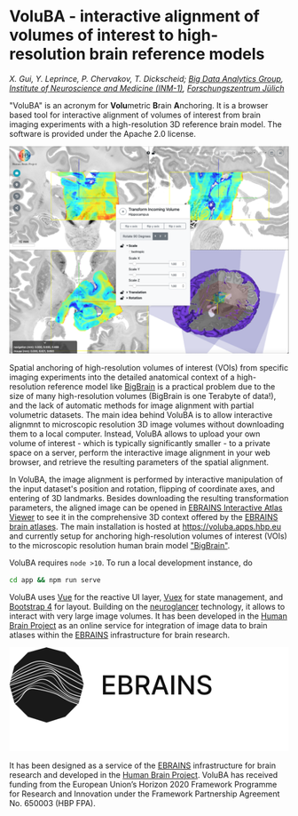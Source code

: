 # VoluBA - interactive alignment of volumes of interest to high-resolution brain reference models

*X. Gui, Y. Leprince, P. Chervakov, T. Dickscheid; [Big Data Analytics Group](https://www.fz-juelich.de/inm/inm-1/EN/Forschung/Big_Data_Analytics/Big_Data_Analytics_node.html), [Institute of Neuroscience and Medicine (INM-1)](https://www.fz-juelich.de/inm/inm-1/), [Forschungszentrum Jülich](https://www.url.com)*


"VoluBA" is an acronym for **Volu**metric **B**rain **A**nchoring. 
It is a browser based tool for interactive alignment of volumes of interest from brain imaging experiments with a high-resolution 3D reference brain model.
The software is provided under the Apache 2.0 license.

![screenshot](user_docs/images/teaser.png)

Spatial anchoring of high-resolution volumes of interest (VOIs) from specific imaging experiments into the detailed anatomical context of a high-resolution reference model like [BigBrain](https://search.kg.ebrains.eu/instances/Dataset/d07f9305-1e75-4548-a348-b155fb323d31) is a practical problem due to the size of many high-resolution volumes (BigBrain is one Terabyte of data!), and the lack of automatic methods for image alignment with partial volumetric datasets.
The main idea behind VoluBA is to allow interactive alignmnt to microscopic resolution 3D image volumes without downloading them to a local computer.
Instead, VoluBA allows to upload your own volume of interest - which is typically significantly smaller - to a private space on a server, perform the interactive image alignment in your web browser, and retrieve the resulting parameters of the spatial alignment.

In VoluBA, the image alignment is performed by interactive manipulation of the input dataset's position and rotation, flipping of coordinate axes, and entering of 3D landmarks. 
Besides downloading the resulting transformation parameters, the aligned image can be opened in [EBRAINS Interactive Atlas Viewer](https://atlases.ebrains.eu/viewer) to see it in the comprehensive 3D context offered by the [EBRAINS brain atlases](https//ebrains.eu/services/atlases). 
The main installation is hosted at <https://voluba.apps.hbp.eu> and currently setup for anchoring high-resolution volumes of interest (VOIs) to the microscopic resolution human brain model ["BigBrain"](https://search.kg.ebrains.eu/instances/Dataset/d07f9305-1e75-4548-a348-b155fb323d31).

VoluBA requires `node >10`. To run a local development instance, do
```bash
cd app && npm run serve
```
 VoluBA uses [Vue](https://vuejs.org) for the reactive UI layer, [Vuex](https://vuex.vuejs.org/) for state management, and [Bootstrap 4](https://getbootstrap.com/docs/4.0) for layout.
Building on the [neuroglancer](https://github.com/google/neuroglancer) technology, it allows to interact with very large image volumes.
It has been developed in the [Human Brain Project](https://humanbrainproject.eu) as an online service for integration of image data to brain atlases within the [EBRAINS](https://ebrains.eu) infrastructure for brain research.

[![logo](user_docs/images/ebrains-logo-dark.svg)](https://ebrains.eu)

It has been designed as a service of the [EBRAINS](https://ebrains.eu) infrastructure for brain research and developed in the [Human Brain Project](https://humanbrainproject.eu). 
VoluBA has received funding from the European Union’s Horizon 2020 Framework Programme for Research and Innovation under the Framework Partnership Agreement No. 650003 (HBP FPA).

